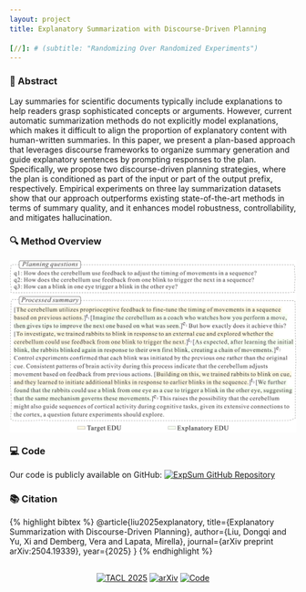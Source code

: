 ```yaml
---
layout: project
title: Explanatory Summarization with Discourse-Driven Planning

[//]: # (subtitle: "Randomizing Over Randomized Experiments")
---
```


<script src="https://cdn.mathjax.org/mathjax/latest/MathJax.js?config=TeX-AMS-MML_HTMLorMML" type="text/javascript"></script>

### 📄 Abstract

Lay summaries for scientific documents typically include explanations to help readers grasp sophisticated concepts or arguments. However, current automatic summarization methods do not explicitly model explanations, which makes it difficult to align the proportion of explanatory content with human-written summaries. In this paper, we present a plan-based approach that leverages discourse frameworks to organize summary generation and guide explanatory sentences by prompting responses to the plan. Specifically, we propose two discourse-driven planning strategies, where the plan is conditioned as part of the input or part of the output prefix, respectively. Empirical experiments on three lay summarization datasets show that our approach outperforms existing state-of-the-art methods in terms of summary quality, and it enhances model robustness, controllability, and mitigates hallucination.

### 🔍 Method Overview

<div style="display: flex; justify-content: center;">
    <img src="../assets/publications/TACL2025/expsum_framework.png" alt="ExpSum Framework.png" style="max-width:100%; width:800px;">
</div>

### 💻 Code

Our code is publicly available on GitHub: [<img src="https://img.shields.io/badge/GitHub-ExpSum-blue?logo=github" alt="ExpSum GitHub Repository">](https://github.com/dongqi-me/ExpSum)

### 📚 Citation

{% highlight bibtex %}
@article{liu2025explanatory,
  title={Explanatory Summarization with Discourse-Driven Planning},
  author={Liu, Dongqi and Yu, Xi and Demberg, Vera and Lapata, Mirella},
  journal={arXiv preprint arXiv:2504.19339},
  year={2025}
}
{% endhighlight %}

<div style="text-align: center; margin-top: 30px;">
    <a href="https://tacl2023.org" target="_blank"><img src="https://img.shields.io/badge/TACL-2025-blue" alt="TACL 2025"></a>
    <a href="https://arxiv.org/abs/2504.19339" target="_blank"><img src="https://img.shields.io/badge/arXiv-2504.19339-b31b1b" alt="arXiv"></a>
    <a href="https://github.com/dongqi-me/ExpSum" target="_blank"><img src="https://img.shields.io/badge/Code-Available%20Soon-yellow" alt="Code"></a>
</div>
